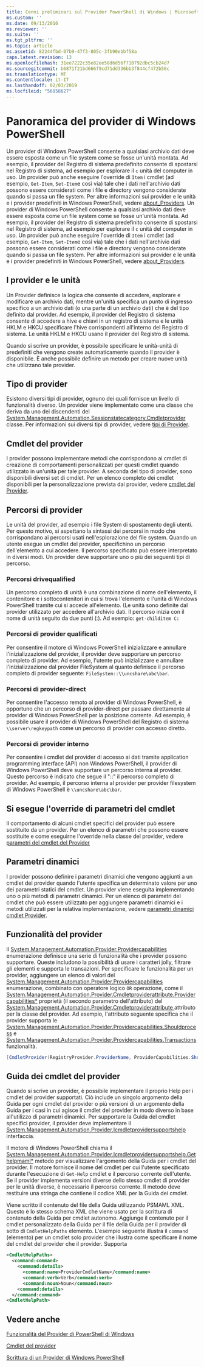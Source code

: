 ```yaml
---
title: Cenni preliminari sul Provider PowerShell di Windows | Microsoft Docs
ms.custom: ''
ms.date: 09/13/2016
ms.reviewer: ''
ms.suite: ''
ms.tgt_pltfrm: ''
ms.topic: article
ms.assetid: 82244fbd-07b9-47f3-805c-3fb90ebbf58a
caps.latest.revision: 13
ms.openlocfilehash: 31ee7222c35e82ee58d6d56f710792dbc5cb24d7
ms.sourcegitcommit: b6871f21bd666f9cd71dd336bb3f844cf472b56c
ms.translationtype: MT
ms.contentlocale: it-IT
ms.lasthandoff: 02/03/2019
ms.locfileid: "56858627"
---
```

# <a name="windows-powershell-provider-overview"></a>Panoramica del provider di Windows PowerShell

Un provider di Windows PowerShell consente a qualsiasi archivio dati deve essere esposta come un file system come se fosse un'unità montata. Ad esempio, il provider del Registro di sistema predefinito consente di spostarsi nel Registro di sistema, ad esempio per esplorare il `c` unità del computer in uso. Un provider può anche eseguire l'override di `Item` i cmdlet (ad esempio, `Get-Item`, `Set-Item`e così via) tale che i dati nell'archivio dati possono essere considerati come i file e directory vengono considerate quando si passa un file system. Per altre informazioni sui provider e le unità e i provider predefiniti in Windows PowerShell, vedere [about_Providers](/powershell/module/microsoft.powershell.core/about/about_providers).
Un provider di Windows PowerShell consente a qualsiasi archivio dati deve essere esposta come un file system come se fosse un'unità montata. Ad esempio, il provider del Registro di sistema predefinito consente di spostarsi nel Registro di sistema, ad esempio per esplorare il `c` unità del computer in uso. Un provider può anche eseguire l'override di `Item` i cmdlet (ad esempio, `Get-Item`, `Set-Item`e così via) tale che i dati nell'archivio dati possono essere considerati come i file e directory vengono considerate quando si passa un file system. Per altre informazioni sui provider e le unità e i provider predefiniti in Windows PowerShell, vedere [about_Providers](/powershell/module/microsoft.powershell.core/about/about_providers).

## <a name="providers-and-drives"></a>I provider e le unità

Un Provider definisce la logica che consente di accedere, esplorare e modificare un archivio dati, mentre un'unità specifica un punto di ingresso specifico a un archivio dati (o una parte di un archivio dati) che è del tipo definito dal provider. Ad esempio, il provider del Registro di sistema consente di accedere a hive e chiavi in un registro di sistema e le unità HKLM e HKCU specificare l'hive corrispondenti all'interno del Registro di sistema. Le unità HKLM e HKCU usano il provider del Registro di sistema.

Quando si scrive un provider, è possibile specificare le unità-unità di predefiniti che vengono create automaticamente quando il provider è disponibile. È anche possibile definire un metodo per creare nuove unità che utilizzano tale provider.

## <a name="type-of-providers"></a>Tipo di provider

Esistono diversi tipi di provider, ognuno dei quali fornisce un livello di funzionalità diverso. Un provider viene implementato come una classe che deriva da uno dei discendenti del [System.Management.Automation.Sessionstatecategory.Cmdletprovider](/dotnet/api/System.Management.Automation.SessionStateCategory.CmdletProvider) classe. Per informazioni sui diversi tipi di provider, vedere [tipi di Provider](./provider-types.md).

## <a name="provider-cmdlets"></a>Cmdlet del provider

I provider possono implementare metodi che corrispondono ai cmdlet di creazione di comportamenti personalizzati per questi cmdlet quando utilizzato in un'unità per tale provider. A seconda del tipo di provider, sono disponibili diversi set di cmdlet. Per un elenco completo dei cmdlet disponibili per la personalizzazione prevista dai provider, vedere [cmdlet del Provider](./provider-cmdlets.md).

## <a name="provider-paths"></a>Percorsi di provider

Le unità del provider, ad esempio i file System di spostamento degli utenti. Per questo motivo, si aspettano la sintassi dei percorsi in modo che corrispondano ai percorsi usati nell'esplorazione del file system. Quando un utente esegue un cmdlet del provider, specifichino un percorso dell'elemento a cui accedere. Il percorso specificato può essere interpretato in diversi modi. Un provider deve supportare uno o più dei seguenti tipi di percorso.

### <a name="drive-qualified-paths"></a>Percorsi drivequalified

Un percorso completo di unità è una combinazione di nome dell'elemento, il contenitore e i sottocontenitori in cui si trova l'elemento e l'unità di Windows PowerShell tramite cui si accede all'elemento. (Le unità sono definite dal provider utilizzato per accedere all'archivio dati. Il percorso inizia con il nome di unità seguito da due punti (:). Ad esempio: `get-childitem C:`

### <a name="provider-qualified-paths"></a>Percorsi di provider qualificati

Per consentire il motore di Windows PowerShell inizializzare e annullare l'inizializzazione del provider, il provider deve supportare un percorso completo di provider. Ad esempio, l'utente può inizializzare e annullare l'inizializzazione dal provider FileSystem al quanto definisce il percorso completo di provider seguente: `FileSystem::\\uncshare\abc\bar`.

### <a name="provider-direct-paths"></a>Percorsi di provider-direct

Per consentire l'accesso remoto al provider di Windows PowerShell, è opportuno che un percorso di provider-direct per passare direttamente al provider di Windows PowerShell per la posizione corrente. Ad esempio, è possibile usare il provider di Windows PowerShell del Registro di sistema `\\server\regkeypath` come un percorso di provider con accesso diretto.

### <a name="provider-internal-paths"></a>Percorsi di provider interno

Per consentire i cmdlet del provider di accesso ai dati tramite application programming interface (API) non Windows PowerShell, il provider di Windows PowerShell deve supportare un percorso interna al provider. Questo percorso è indicato che segue il "::" il percorso completo di provider. Ad esempio, il percorso interna al provider per provider filesystem di Windows PowerShell è `\\uncshare\abc\bar`.

## <a name="overriding-cmdlet-parameters"></a>Si esegue l'override di parametri del cmdlet

Il comportamento di alcuni cmdlet specifici del provider può essere sostituito da un provider. Per un elenco di parametri che possono essere sostituite e come eseguirne l'override nella classe del provider, vedere [parametri del cmdlet del Provider](./provider-cmdlet-parameters.md)

## <a name="dynamic-parameters"></a>Parametri dinamici

I provider possono definire i parametri dinamici che vengono aggiunti a un cmdlet del provider quando l'utente specifica un determinato valore per uno dei parametri statici del cmdlet. Un provider viene eseguita implementando uno o più metodi di parametri dinamici. Per un elenco di parametri del cmdlet che può essere utilizzato per aggiungere parametri dinamici e i metodi utilizzati per la relativa implementazione, vedere [parametri dinamici cmdlet Provider](./provider-cmdlet-dynamic-parameters.md).

## <a name="provider-capabilities"></a>Funzionalità del provider

Il [System.Management.Automation.Provider.Providercapabilities](/dotnet/api/System.Management.Automation.Provider.ProviderCapabilities) enumerazione definisce una serie di funzionalità che i provider possono supportare. Queste includono la possibilità di usare i caratteri jolly, filtrare gli elementi e supporta le transazioni. Per specificare le funzionalità per un provider, aggiungere un elenco di valori del [System.Management.Automation.Provider.Providercapabilities](/dotnet/api/System.Management.Automation.Provider.ProviderCapabilities) enumerazione, combinato con operatore logico `OR` operazione, come il [ System.Management.Automation.Provider.Cmdletproviderattribute.Providercapabilities*](/dotnet/api/System.Management.Automation.Provider.CmdletProviderAttribute.ProviderCapabilities) proprietà (il secondo parametro dell'attributo) del [System.Management.Automation.Provider.Cmdletproviderattribute ](/dotnet/api/System.Management.Automation.Provider.CmdletProviderAttribute) attributo per la classe del provider. Ad esempio, l'attributo seguente specifica che il provider supporta le [System.Management.Automation.Provider.Providercapabilities.Shouldprocess](/dotnet/api/System.Management.Automation.Provider.ProviderCapabilities.ShouldProcess) e [ System.Management.Automation.Provider.Providercapabilities.Transactions](/dotnet/api/System.Management.Automation.Provider.ProviderCapabilities.Transactions) funzionalità.

```csharp
[CmdletProvider(RegistryProvider.ProviderName, ProviderCapabilities.ShouldProcess | ProviderCapabilities.Transactions)]

```

## <a name="provider-cmdlet-help"></a>Guida dei cmdlet del provider

Quando si scrive un provider, è possibile implementare il proprio Help per i cmdlet del provider supportati. Ciò include un singolo argomento della Guida per ogni cmdlet del provider o più versioni di un argomento della Guida per i casi in cui agisce il cmdlet del provider in modo diverso in base all'utilizzo di parametri dinamici. Per supportare la Guida del cmdlet specifici provider, il provider deve implementare il [System.Management.Automation.Provider.Icmdletprovidersupportshelp](/dotnet/api/System.Management.Automation.Provider.ICmdletProviderSupportsHelp) interfaccia.

Il motore di Windows PowerShell chiama il [System.Management.Automation.Provider.Icmdletprovidersupportshelp.Gethelpmaml*](/dotnet/api/System.Management.Automation.Provider.ICmdletProviderSupportsHelp.GetHelpMaml) metodo per visualizzare l'argomento della Guida per i cmdlet del provider. Il motore fornisce il nome del cmdlet per cui l'utente specificato durante l'esecuzione di `Get-Help` cmdlet e il percorso corrente dell'utente. Se il provider implementa versioni diverse dello stesso cmdlet di provider per le unità diverse, è necessario il percorso corrente. Il metodo deve restituire una stringa che contiene il codice XML per la Guida dei cmdlet.

Viene scritto il contenuto del file della Guida utilizzando PSMAML XML. Questo è lo stesso schema XML che viene usato per la scrittura di contenuto della Guida per cmdlet autonomo. Aggiunge il contenuto per il cmdlet personalizzato della Guida per il file della Guida per il provider di sotto di `CmdletHelpPaths` elemento. L'esempio seguente illustra il `command` (elemento) per un cmdlet solo provider che illustra come specificare il nome del cmdlet del provider che il provider. Supporta

```xml
<CmdletHelpPaths>
  <command:command>
    <command:details>
      <command:name>ProviderCmdletName</command:name>
      <command:verb>Verb</command:verb>
      <command:noun>Noun</command:noun>
    <command:details>
  </command:command>
<CmdletHelpPath>
```

## <a name="see-also"></a>Vedere anche

[Funzionalità del Provider di PowerShell di Windows](./provider-types.md)

[Cmdlet del provider](./provider-cmdlets.md)

[Scrittura di un Provider di Windows PowerShell](./writing-a-windows-powershell-provider.md)